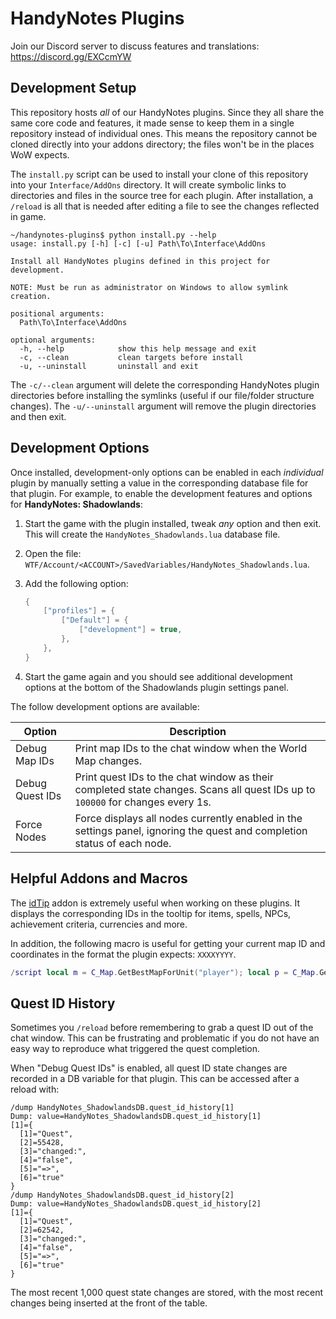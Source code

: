 # HandyNotes Plugins

Join our Discord server to discuss features and translations: https://discord.gg/EXCcmYW

## Development Setup

This repository hosts *all* of our HandyNotes plugins. Since they all share the same core code and features, it made sense to keep them in a single repository instead of individual ones. This means the repository cannot be cloned directly into your addons directory; the files won't be in the places WoW expects.

The `install.py` script can be used to install your clone of this repository into your `Interface/AddOns` directory. It will create symbolic links to directories and files in the source tree for each plugin. After installation, a `/reload` is all that is needed after editing a file to see the changes reflected in game.

```
~/handynotes-plugins$ python install.py --help
usage: install.py [-h] [-c] [-u] Path\To\Interface\AddOns

Install all HandyNotes plugins defined in this project for development.

NOTE: Must be run as administrator on Windows to allow symlink creation.

positional arguments:
  Path\To\Interface\AddOns

optional arguments:
  -h, --help            show this help message and exit
  -c, --clean           clean targets before install
  -u, --uninstall       uninstall and exit
```

The `-c/--clean` argument will delete the corresponding HandyNotes plugin directories before installing the symlinks (useful if our file/folder structure changes). The `-u/--uninstall` argument will remove the plugin directories and then exit.

## Development Options

Once installed, development-only options can be enabled in each *individual* plugin by manually setting a value in the corresponding database file for that plugin. For example, to enable the development features and options for **HandyNotes: Shadowlands**:

1. Start the game with the plugin installed, tweak *any* option and then exit. This will create the `HandyNotes_Shadowlands.lua` database file.
1. Open the file: `WTF/Account/<ACCOUNT>/SavedVariables/HandyNotes_Shadowlands.lua`.
1. Add the following option:

    ```lua
    {
        ["profiles"] = {
            ["Default"] = {
                ["development"] = true,
            },
        },
    }
    ```

1. Start the game again and you should see additional development options at the bottom of the Shadowlands plugin settings panel.

The follow development options are available:

Option | Description
------ | -----------
Debug Map IDs | Print map IDs to the chat window when the World Map changes.
Debug Quest IDs | Print quest IDs to the chat window as their completed state changes. Scans all quest IDs up to `100000` for changes every 1s.
Force Nodes | Force displays all nodes currently enabled in the settings panel, ignoring the quest and completion status of each node.

## Helpful Addons and Macros

The [idTip](https://www.curseforge.com/wow/addons/idtip) addon is extremely useful when working on these plugins. It displays the corresponding IDs in the tooltip for items, spells, NPCs, achievement criteria, currencies and more.

In addition, the following macro is useful for getting your current map ID and coordinates in the format the plugin expects: `XXXXYYYY`.

```lua
/script local m = C_Map.GetBestMapForUnit("player"); local p = C_Map.GetPlayerMapPosition(m, "player"); print(C_Map.GetBestMapForUnit('player')..': '..format("%04d",floor(p.x*10000))..tostring(format("%04d",p.y*10000)))
```

## Quest ID History

Sometimes you `/reload` before remembering to grab a quest ID out of the chat window. This can be frustrating and problematic if you do not have an easy way to reproduce what triggered the quest completion.

When "Debug Quest IDs" is enabled, all quest ID state changes are recorded in a DB variable for that plugin. This can be accessed after a reload with:

```
/dump HandyNotes_ShadowlandsDB.quest_id_history[1]
Dump: value=HandyNotes_ShadowlandsDB.quest_id_history[1]
[1]={
  [1]="Quest",
  [2]=55428,
  [3]="changed:",
  [4]="false",
  [5]="=>",
  [6]="true"
}
/dump HandyNotes_ShadowlandsDB.quest_id_history[2]
Dump: value=HandyNotes_ShadowlandsDB.quest_id_history[2]
[1]={
  [1]="Quest",
  [2]=62542,
  [3]="changed:",
  [4]="false",
  [5]="=>",
  [6]="true"
}
```

The most recent 1,000 quest state changes are stored, with the most recent changes being inserted at the front of the table.